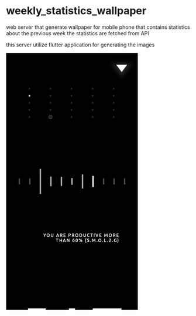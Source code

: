 # weekly_statistics_wallpaper

web server that generate wallpaper for mobile phone that contains statistics about the previous week 
the statistics are fetched from API 

this server utilize flutter application for generating the images

![example](app/img.png)

